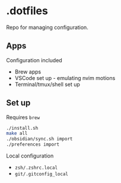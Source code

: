 # .dotfiles

Repo for managing configuration.

## Apps

Configuration included

- Brew apps
- VSCode set up - emulating nvim motions
- Terminal/tmux/shell set up

## Set up

Requires `brew`

```bash
./install.sh
make all
./obsidian/sync.sh import
./preferences import
```

Local configuration

- `zsh/.zshrc.local`
- `git/.gitconfig_local`
